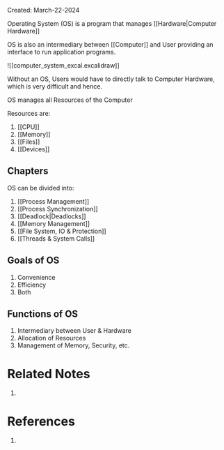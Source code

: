 Created: March-22-2024

Operating System (OS) is a program that manages [[Hardware|Computer Hardware]]

OS is also an intermediary between [[Computer]] and User providing an interface to run application programs.

![[computer_system_excal.excalidraw]]

Without an OS, Users would have to directly talk to Computer Hardware, which is very difficult and hence.

OS manages all Resources of the Computer

Resources are:

1. [[CPU]]
2. [[Memory]]
3. [[Files]]
4. [[Devices]]

## Chapters

OS can be divided into:

1. [[Process Management]]
2. [[Process Synchronization]]
3. [[Deadlock|Deadlocks]]
4. [[Memory Management]]
5. [[File System, IO & Protection]]
6. [[Threads & System Calls]]

## Goals of OS

1. Convenience
2. Efficiency
3. Both
## Functions of OS

1. Intermediary between User & Hardware
2. Allocation of Resources
3. Management of Memory, Security, etc.
# Related Notes

1. 
# References

1. 